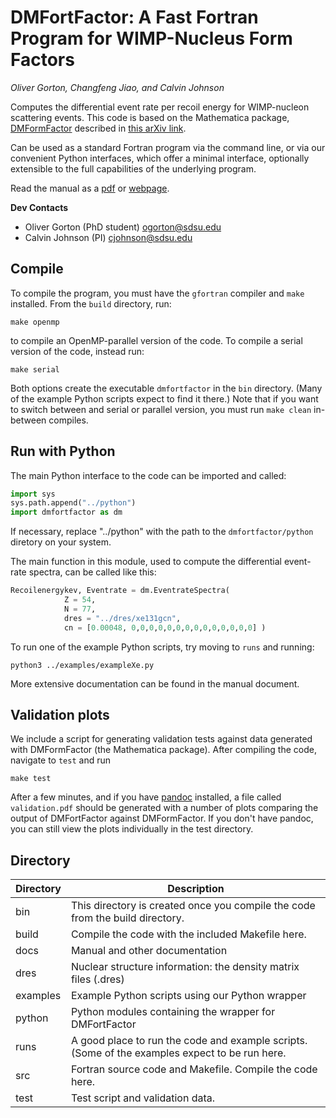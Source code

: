 # DMFortFactor: A Fast Fortran Program for WIMP-Nucleus Form Factors
*Oliver Gorton, Changfeng Jiao, and Calvin Johnson*

Computes the differential event rate per recoil energy for WIMP-nucleon
scattering events. This code is based on the Mathematica package,
[DMFormFactor](https://www.ocf.berkeley.edu/~nanand/software/dmformfactor/)
described in [this arXiv link](https://arxiv.org/abs/1308.6288).

Can be used as a standard Fortran program via the command line, or via our
convenient Python interfaces, which offer a minimal interface, optionally 
extensible to the full capabilities of the underlying program.

Read the manual as a [pdf](docs/manual.pdf) or
[webpage](https://ogorton.github.io/dmfortfactor/).

**Dev Contacts**

* Oliver Gorton (PhD student) ogorton@sdsu.edu
* Calvin Johnson (PI) cjohnson@sdsu.edu

## Compile
To compile the program, you must have the `gfortran` compiler and `make`
installed. From the `build` directory, run:

    make openmp

to compile an OpenMP-parallel version of the code. To compile a serial version
of the code, instead run:

    make serial

Both options create the executable `dmfortfactor` in the `bin` directory. (Many
of the example Python scripts expect to find it there.) Note that if you want to
switch between and serial or parallel version, you must run `make clean`
in-between compiles.

## Run with Python
The main Python interface to the code can be imported and called:
```Python
import sys
sys.path.append("../python")
import dmfortfactor as dm
```
If necessary, replace "../python" with the path to the `dmfortfactor/python` diretory on your
system.

The main function in this module, used to compute the differential event-rate
spectra, can be called like this:
```Python
Recoilenergykev, Eventrate = dm.EventrateSpectra(
            Z = 54,
            N = 77,
            dres = "../dres/xe131gcn",
            cn = [0.00048, 0,0,0,0,0,0,0,0,0,0,0,0,0,0] )
```
To run one of the example Python scripts, try moving to `runs` and running:

    python3 ../examples/exampleXe.py

More extensive documentation can be found in the manual document.

## Validation plots
We include a script for generating validation tests against data generated with
DMFormFactor (the Mathematica package). After compiling the code, navigate to
`test` and run

    make test

After a few minutes, and if you have [pandoc](https://pandoc.org/index.html) 
installed, a file called `validation.pdf` should be generated with a number of
plots comparing the output of DMFortFactor against DMFormFactor. If you don't
have pandoc, you can still view the plots individually in the test directory. 

## Directory

| Directory | Description |
| --------- | ----------- |
| bin       | This directory is created once you compile the code from the build directory. |
| build     | Compile the code with the included Makefile here. |
| docs      | Manual and other documentation | 
| dres      | Nuclear structure information: the density matrix files (.dres) |
| examples  | Example Python scripts using our Python wrapper |
| python    | Python modules containing the wrapper for DMFortFactor |
| runs      | A good place to run the code and example scripts. (Some of the examples expect to be run here. |
| src       | Fortran source code and Makefile. Compile the code here. |
| test      | Test script and validation data. |
